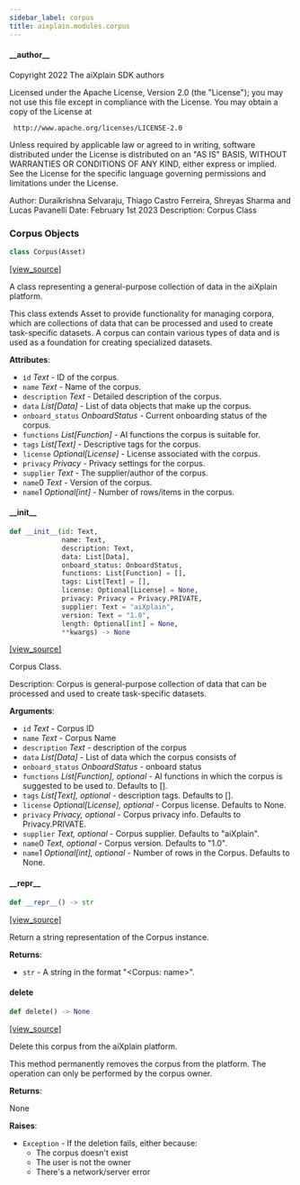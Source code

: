 ```yaml
---
sidebar_label: corpus
title: aixplain.modules.corpus
---
```


#### \_\_author\_\_

Copyright 2022 The aiXplain SDK authors

Licensed under the Apache License, Version 2.0 (the &quot;License&quot;);
you may not use this file except in compliance with the License.
You may obtain a copy of the License at

     http://www.apache.org/licenses/LICENSE-2.0

Unless required by applicable law or agreed to in writing, software
distributed under the License is distributed on an &quot;AS IS&quot; BASIS,
WITHOUT WARRANTIES OR CONDITIONS OF ANY KIND, either express or implied.
See the License for the specific language governing permissions and
limitations under the License.

Author: Duraikrishna Selvaraju, Thiago Castro Ferreira, Shreyas Sharma and Lucas Pavanelli
Date: February 1st 2023
Description:
    Corpus Class

### Corpus Objects

```python
class Corpus(Asset)
```

[[view_source]](https://github.com/aixplain/aiXplain/blob/main/aixplain/modules/corpus.py#L37)

A class representing a general-purpose collection of data in the aiXplain platform.

This class extends Asset to provide functionality for managing corpora, which are
collections of data that can be processed and used to create task-specific datasets.
A corpus can contain various types of data and is used as a foundation for creating
specialized datasets.

**Attributes**:

- `id` _Text_ - ID of the corpus.
- `name` _Text_ - Name of the corpus.
- `description` _Text_ - Detailed description of the corpus.
- `data` _List[Data]_ - List of data objects that make up the corpus.
- `onboard_status` _OnboardStatus_ - Current onboarding status of the corpus.
- `functions` _List[Function]_ - AI functions the corpus is suitable for.
- `tags` _List[Text]_ - Descriptive tags for the corpus.
- `license` _Optional[License]_ - License associated with the corpus.
- `privacy` _Privacy_ - Privacy settings for the corpus.
- `supplier` _Text_ - The supplier/author of the corpus.
- `name`0 _Text_ - Version of the corpus.
- `name`1 _Optional[int]_ - Number of rows/items in the corpus.

#### \_\_init\_\_

```python
def __init__(id: Text,
             name: Text,
             description: Text,
             data: List[Data],
             onboard_status: OnboardStatus,
             functions: List[Function] = [],
             tags: List[Text] = [],
             license: Optional[License] = None,
             privacy: Privacy = Privacy.PRIVATE,
             supplier: Text = "aiXplain",
             version: Text = "1.0",
             length: Optional[int] = None,
             **kwargs) -> None
```

[[view_source]](https://github.com/aixplain/aiXplain/blob/main/aixplain/modules/corpus.py#L60)

Corpus Class.

Description:
Corpus is general-purpose collection of data that can be processed and used to create task-specific datasets.

**Arguments**:

- `id` _Text_ - Corpus ID
- `name` _Text_ - Corpus Name
- `description` _Text_ - description of the corpus
- `data` _List[Data]_ - List of data which the corpus consists of
- `onboard_status` _OnboardStatus_ - onboard status
- `functions` _List[Function], optional_ - AI functions in which the corpus is suggested to be used to. Defaults to [].
- `tags` _List[Text], optional_ - description tags. Defaults to [].
- `license` _Optional[License], optional_ - Corpus license. Defaults to None.
- `privacy` _Privacy, optional_ - Corpus privacy info. Defaults to Privacy.PRIVATE.
- `supplier` _Text, optional_ - Corpus supplier. Defaults to &quot;aiXplain&quot;.
- `name`0 _Text, optional_ - Corpus version. Defaults to &quot;1.0&quot;.
- `name`1 _Optional[int], optional_ - Number of rows in the Corpus. Defaults to None.

#### \_\_repr\_\_

```python
def __repr__() -> str
```

[[view_source]](https://github.com/aixplain/aiXplain/blob/main/aixplain/modules/corpus.py#L107)

Return a string representation of the Corpus instance.

**Returns**:

- `str` - A string in the format &quot;&lt;Corpus: name&gt;&quot;.

#### delete

```python
def delete() -> None
```

[[view_source]](https://github.com/aixplain/aiXplain/blob/main/aixplain/modules/corpus.py#L115)

Delete this corpus from the aiXplain platform.

This method permanently removes the corpus from the platform. The operation
can only be performed by the corpus owner.

**Returns**:

  None
  

**Raises**:

- `Exception` - If the deletion fails, either because:
  - The corpus doesn&#x27;t exist
  - The user is not the owner
  - There&#x27;s a network/server error

